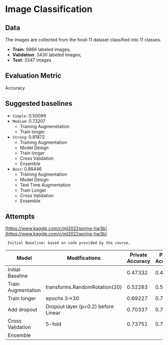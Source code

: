 # Image Classification

## Data

The images are collected from the food-11 dataset classified into 11 classes.

- **Train**: 9866 labeled images;
- **Validation**: 3430 labeled images;
- **Test**: 3347 images 

## Evaluation Metric

Accuracy

## Suggested baselines

- `Simple`: 0.50099
- `Medium`: 0.73207 
  - Training Augmenetation
  - Train longer
- `Strong`: 0.81872
  - Training Augmentation
  - Model Design
  - Train longer
  - Cross Validation
  - Ensemble
- `Boss`: 0.88446
  - Training Augmentation
  - Model Design
  - Test Time Augmentation
  - Train Longer
  - Cross Validation
  - Ensemble

## Attempts

[https://www.kaggle.com/c/ml2022spring-hw3b](https://www.kaggle.com/c/ml2022spring-hw3b)

` Initial Baseline: based on code provided by the course.`

| Model | Modifications | Private Accuracy | Public Accuracy |
| ------------ | --------------- | --------------- | ------------- |
| Initial Baseline | | 0.47332 | 0.48306 |
| Train Augmentation |  transforms.RandomRotation(20) | 0.52283 | 0.50199 | 
| Train longer | epochs 3->30 | 0.69227 | 0.71613 |
| Add dropout | Dropout layer (p=0.2) before Linear | 0.70337 | 0.71812 |
| Cross Validation | 5-fold | 0.73751 | 0.75298 |
| Ensemble | | | |